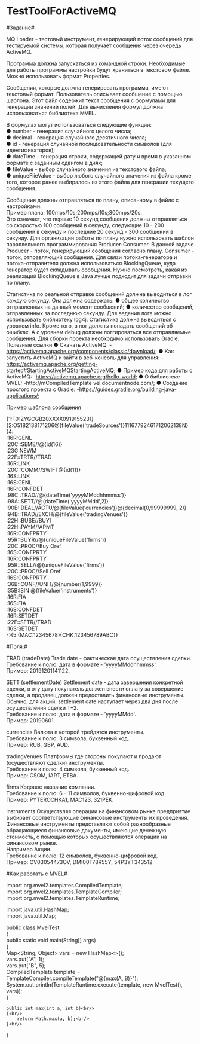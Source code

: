 # TestToolForActiveMQ

#Задание#

MQ Loader - тестовый инструмент, генерирующий поток сообщений для тестируемой системы, которая получает сообщения через очередь ActiveMQ.

Программа должна запускаться из командной строки. Необходимые для работы программы настройки будут храниться в текстовом файле. Можно использовать формат Properties.

Сообщения, которые должна генерировать программа, имеют текстовый формат. Пользователь описывает сообщение с помощью шаблона. Этот файл содержит текст сообщения с формулами для генерации значений полей. Для вычисления формул должна использоваться библиотека MVEL.

В формулах могут использоваться следующие функции:<br/>
● number - генерация случайного целого числа;<br/>
● decimal - генерация случайного десятичного числа;<br/>
● id - генерация случайной последовательности символов (для идентификаторов);<br/>
● dateTime - генерация строки, содержащей дату и время в указанном формате с заданным сдвигом в днях;<br/>
● fileValue - выбор случайного значения из текстового файла;<br/>
● uniqueFlieValue - выбор любого случайного значения из файла кроме того, которое ранее выбиралось из этого файла для генерации текущего сообщения.

Сообщения должны отправляться по плану, описанному в файле с настройками.<br/> 
Пример плана: 100mps/10s;200mps/10s;300mps/20s.<br/>
Это означает, что первые 10 секунд сообщения должны отправляться со скоростью 100 сообщений в секунду, следующие 10 - 200 сообщений в секунду и последние 20 секунд - 300 сообщений в секунду. 
Для организации работы по плану нужно использовать шаблон параллельного программирования Producer-Consumer. 
В данной задаче Producer - поток, генерирующий сообщения согласно плану. Consumer - поток, отправляющий сообщения. 
Для связи потока-генератора и потока-отправителя должна использоваться BlockingQueue, куда генератор будет складывать сообщения. 
Нужно посмотреть, какая из реализаций BlockingQueue в Java лучше подходит для задачи отправки по плану.

Статистика по реальной отправке сообщений должна выводиться в лог каждую секунду. Она должна содержать:
● общее количество отправленных на данный момент сообщений;
● количество сообщений, отправленных за последнюю секунду.
Для ведения лога можно использовать библиотеку log4j. Статистика должна выводиться с уровнем info. Кроме того, в лог должны попадать сообщений об ошибках. А с уровнем debug должны логгироваться все отправляемые сообщения.
Для сборки проекта необходимо использовать Gradle.
Полезные ссылки
● Скачать ActiveMQ: -https://activemq.apache.org/components/classic/download/;
● Как запустить ActiveMQ и зайти в веб-консоль для управления: -https://activemq.apache.org/getting-started#StartingActiveMQStartingActiveMQ;
● Пример кода для работы с ActiveMQ: -https://activemq.apache.org/hello-world;
● О библиотеке MVEL: -http://mCompiledTemplate vel.documentnode.com/;
● Создание простого проекта с Gradle: -https://guides.gradle.org/building-java-applications/;

Пример шаблона сообщения

{1:F01ZYGCGB20XXXX0919155231}{2:O5182138171206@{fileValue('tradeSources')}11167792461712062138N}{4:<br/>
:16R:GENL<br/>
:20C::SEME//@{id(16)}<br/>
:23G:NEWM<br/>
:22F::TRTR//TRAD<br/>
:16R:LINK<br/>
:20C::COMM//SWIFT@{id(11)}<br/>
:16S:LINK<br/>
:16S:GENL<br/>
:16R:CONFDET<br/>
:98C::TRAD//@{dateTime('yyyyMMddhhmmss')}<br/>
:98A::SETT//@{dateTime('yyyyMMdd',2)}<br/>
:90B::DEAL//ACTU/@{fileValue('currencies')}@{decimal(0,99999999, 2)}<br/>
:94B::TRAD//EXCH/@{fileValue('tradingVenues')}<br/>
:22H::BUSE//BUYI<br/>
:22H::PAYM//APMT<br/>
:16R:CONFPRTY<br/>
:95R::BUYR//@{uniqueFileValue('firms')}<br/>
:20C::PROC//Buy Oref<br/>
:16S:CONFPRTY<br/>
:16R:CONFPRTY<br/>
:95R::SELL//@{uniqueFileValue('firms')}<br/>
:20C::PROC//Sell Oref<br/>
:16S:CONFPRTY<br/>
:36B::CONF//UNIT/@{number(1,9999)}<br/>
:35B:ISIN @{fileValue('instruments')}<br/>
:16R:FIA<br/>
:16S:FIA<br/>
:16S:CONFDET<br/>
:16R:SETDET<br/>
:22F::SETR//TRAD<br/>
:16S:SETDET<br/>
-}{5:{MAC:12345678}{CHK:123456789ABC}}<br/>

#Поля:#

TRAD (tradeDate)	Trade date - фактическая дата осуществления сделки.<br/>
Требование к полю: дата в формате - 'yyyyMMddhhmmss'.<br/>
Пример: 20191201141122.

SETT (settlementDate)	Settlement date - дата завершения конкретной сделки, в эту дату покупатель должен внести оплату за совершение сделки, а продавец должен предоставить финансовые инструменты. <br/>
Обычно, для акций, settlement date наступает через два дня после осуществления сделки T+2.<br/>
Требование к полю: дата в формате - 'yyyyMMdd'.<br/>
Пример: 20190601.

currencies	Валюта в которой трейдятся инструменты.<br/>
Требование к полю: 3 символа, буквенный код.<br/>
Пример: RUB, GBP, AUD.<br/>

tradingVenues	Платформы где стороны покупают и продают (осуществляют сделки) инструменты.<br/>
Требование к полю: 4 символа, буквенный код.<br/>
Пример: CSOM, IART, ETBA.<br/>

firms	Кодовое название компании.<br/>
Требование к полю: 6 - 11 символов, буквенно-цифровой код.<br/>
Пример: PYTEROCHKA1, MAC123, 321PEK.<br/>

instruments	Осуществляя операции на финансовом рынке предприятие выбирает соответствующие финансовые инструменты их проведения.<br/> Финансовые инструменты представляют собой разнообразные обращающиеся финансовые документы, имеющие денежную стоимость, с помощью которых осуществляются операции на финансовом рынке. <br/>
Например Акции.<br/>
Требование к полю: 12 символов, буквенно-цифровой код.<br/>
Пример: OV03054473OV, DMI00T78R55Y, 54P3YT343512

#Как работать с MVEL#

import org.mvel2.templates.CompiledTemplate;<br/>
import org.mvel2.templates.TemplateCompiler;<br/>
import org.mvel2.templates.TemplateRuntime;<br/>

import java.util.HashMap;<br/>
import java.util.Map;<br/>

public class MvelTest<br/>
{<br/>
	public static void main(String[] args)<br/>
	{<br/>
		Map<String, Object> vars = new HashMap<>();<br/>
		vars.put("A", 1);<br/>
		vars.put("B", 5);<br/>
		CompiledTemplate template = TemplateCompiler.compileTemplate("@{max(A, B)}");<br/>
		System.out.println(TemplateRuntime.execute(template, new MvelTest(), vars));<br/>
	}<br/>
	
	public int max(int a, int b)<br/>
	{<br/>
		return Math.max(a, b);<br/>
	}<br/>
}<br/>
